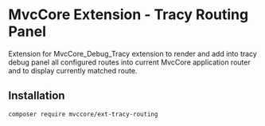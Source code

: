 # MvcCore Extension - Tracy Routing Panel
Extension for MvcCore_Debug_Tracy extension to render and add into tracy debug panel all configured routes into current MvcCore application router and to display currently matched route.

## Installation
```shell
composer require mvccore/ext-tracy-routing
```